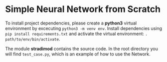 # Simple Neural Network from Scratch

To install project dependencies, please create a **python3** virtual environment by
excecuting `python3 -m venv env`. Install dependencies using `pip install requirements.txt`
and activate the virtual environment: `. path/to/env/bin/activate`.

The module **stradimod** contains the source code. In the root directory you will find
`test_case.py`, which is an example of how to use the Network.

